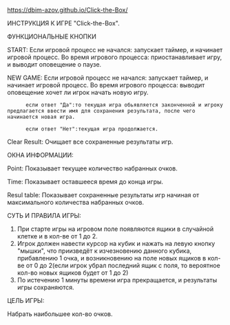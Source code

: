https://dbim-azov.github.io/Click-the-Box/

ИНСТРУКЦИЯ К ИГРЕ "Click-the-Box".

ФУНКЦИОНАЛЬНЫЕ КНОПКИ

START:
  Если игровой процесс не начался:  запускает таймер, и начинает игровой процесс.
  Во время игрового процесса: приостанавливает игру, и выводит оповещение о паузе.
  
NEW GAME:
  Если игровой процесс не начался:  запускает таймер, и начинает игровой процесс.
  Во время игрового процесса: выводит оповещение хочет ли игрок начать новую игру. 
  
          если ответ "Да":то текущая игра обьявляется законченной и игроку предлагается ввести имя для сохранения результата, после чего начинается новая игра.
          
          если ответ "Нет":текущая игра продолжается.

Clear Result:
  Очищает все сохраненные результаты игр.
                            
 ОКНА ИНФОРМАЦИИ:
 
Point:
  Показывает текущее количество набранных очков.
  
Time:
  Показывает оставшееся время до конца игры.
  
Resul table:
  Показывает сохраненные результаты игр начиная от максимального количества набранных очков.
  
СУТЬ И ПРАВИЛА ИГРЫ:

  1. При старте игры на игровом поле появляются ящики в случайной клетке и в кол-ве от 1 до 2.
  2. Игрок должен навести курсор на кубик и нажать на левую кнопку "мышки", что приизведёт к изчезновению данного кубика,
      прибавлению 1 очка, и возникновению на поле новых ящиков в кол-ве от 0 до 2(если игрок убрал последний ящик с поля, то вероятное кол-во новых ящиков будет от 1 до 2)
  3. По истечению 1 минуты времени игра прекращается, и результаты игры сохраняются.
  
  ЦЕЛЬ ИГРЫ: 
   
   Набрать наибольшее кол-во очков.
        
  
  
